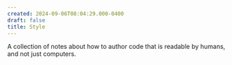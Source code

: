 ```yaml
---
created: 2024-09-06T08:04:29.000-0400
draft: false
title: Style
---
```


A collection of notes about how to author code that is readable by humans, and not just computers.